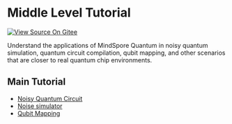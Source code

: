 # Middle Level Tutorial

[![View Source On Gitee](https://mindspore-website.obs.cn-north-4.myhuaweicloud.com/website-images/r2.2/resource/_static/logo_source_en.svg)](https://gitee.com/mindspore/docs/blob/r2.2/docs/mindquantum/docs/source_en/middle_level/middle_level.md)

Understand the applications of MindSpore Quantum in noisy quantum simulation, quantum circuit compilation, qubit mapping, and other scenarios that are closer to real quantum chip environments.

## Main Tutorial

<ul>
  <li><a href="noise.html">Noisy Quantum Circuit</a></li>
  <li><a href="noise_simulator.html">Noise simulator</a></li>
  <li><a href="qubit_mapping.html">Qubit Mapping</a></li>
</ul>
